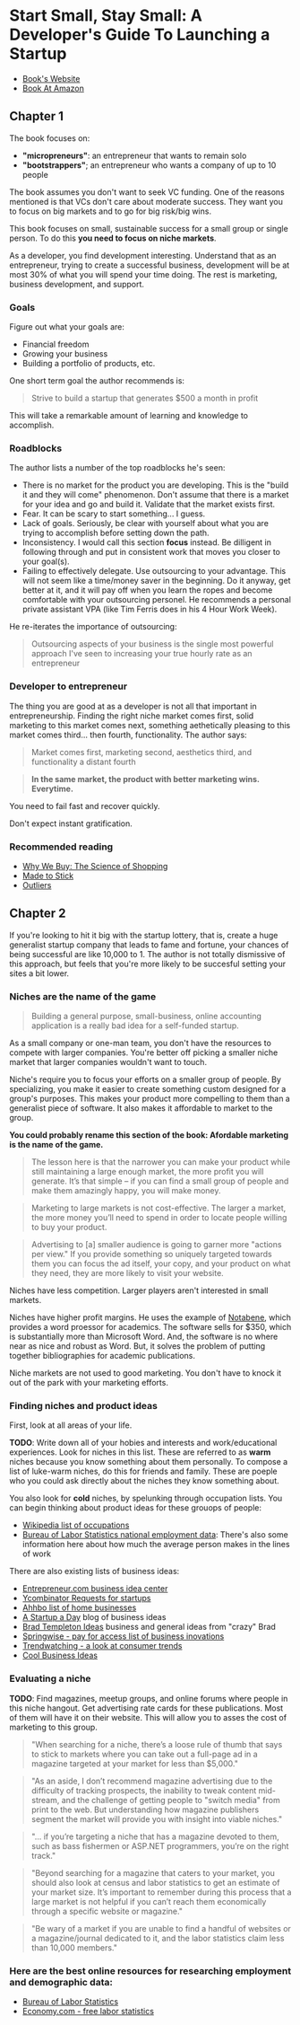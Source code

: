 # Start Small, Stay Small: A Developer's Guide To Launching a Startup

* [Book's Website](http://www.startupbook.net/)
* [Book At Amazon](https://www.amazon.com/Start-Small-Stay-Developers-Launching/dp/0615373968)

## Chapter 1

The book focuses on:

* **"micropreneurs"**: an entrepreneur that wants to remain solo
* **"bootstrappers"**; an entrepreneur who wants a company of up to 10 people

The book assumes you don't want to seek VC funding.  One of the reasons mentioned is that VCs don't care about moderate success.  They want you to focus on big markets and to go for big risk/big wins.  

This book focuses on small, sustainable success for a small group or single person.  To do this **you need to focus on niche markets**.

As a developer, you find development interesting.  Understand that as an entrepreneur, trying to create a successful business, development will be at most 30% of what you will spend your time doing.  The rest is marketing, business development, and support.

### Goals

Figure out what your goals are:

* Financial freedom 
* Growing your business
* Building a portfolio of products, etc.

One short term goal the author recommends is:

> Strive to build a startup that generates $500 a month in profit

This will take a remarkable amount of learning and knowledge to accomplish.

### Roadblocks

The author lists a number of the top roadblocks he's seen:

* There is no market for the product you are developing.  This is the "build it and they will come" phenomenon.  Don't assume that there is a market for your idea and go and build it.  Validate that the market exists first.
* Fear.  It can be scary to start something... I guess.  
* Lack of goals.  Seriously, be clear with yourself about what you are trying to accomplish before setting down the path.
* Inconsistency.  I would call this section **focus** instead.  Be dilligent in following through and put in consistent work that moves you closer to your goal(s).
* Failing to effectively delegate.  Use outsourcing to your advantage.  This will not seem like a time/money saver in the beginning.  Do it anyway, get better at it, and it will pay off when you learn the ropes and become comfortable with your outsourcing personel.  He recommends a personal private assistant VPA (like Tim Ferris does in his 4 Hour Work Week).

He re-iterates the importance of outsourcing:

> Outsourcing aspects of your business is the single most powerful approach I've seen to increasing your true hourly rate as an entrepreneur

### Developer to entrepreneur

The thing you are good at as a developer is not all that important in entrepreneurship.  Finding the right niche market comes first, solid marketing to this market comes next, something aethetically pleasing to this market comes third... then fourth, functionality.  The author says:

> Market comes first, marketing second, aesthetics third, and functionality a distant fourth

> **In the same market, the product with better marketing wins. Everytime.**

You need to fail fast and recover quickly.

Don't expect instant gratification.

### Recommended reading

* [Why We Buy: The Science of Shopping](https://www.amazon.com/gp/product/1416595244?ie=UTF8&tag=feedshot-20&linkCode=as2&camp=1789&creative=390957&creativeASIN=1416595244)
* [Made to Stick](https://www.amazon.com/gp/product/1400064287?ie=UTF8&tag=softwarbyrob-20&linkCode=as2&camp=1789&creative=390957&creativeASIN=1400064287)
* [Outliers](https://www.amazon.com/gp/product/0316017922?ie=UTF8&tag=softwarbyrob-20&linkCode=as2&camp=1789&creative=390957&creativeASIN=0316017922)

## Chapter 2

If you're looking to hit it big with the startup lottery, that is, create a huge generalist startup company that leads to fame and fortune, your chances of being successful are like 10,000 to 1.  The author is not totally dismissive of this approach, but feels that you're more likely to be succesful setting your sites a bit lower.

### Niches are the name of the game

> Building a general purpose, small-business, online accounting application is a really bad idea for a self-funded startup.

As a small company or one-man team, you don't have the resources to compete with larger companies.  You're better off picking a smaller niche market that larger companies wouldn't want to touch.

Niche's require you to focus your efforts on a smaller group of people.  By specializing, you make it easier to create something custom designed for a group's purposes.  This makes your product more compelling to them than a generalist piece of software.  It also makes it affordable to market to the group.  

**You could probably rename this section of the book: Afordable marketing is the name of the game.**

> The lesson here is that the narrower you can make your product while still maintaining a large enough market, the more profit you will generate. It’s that simple – if you can find a small group of people and make them amazingly happy, you will make money.

> Marketing to large markets is not cost-effective. The larger a market, the more money you’ll need to spend in order to locate people willing to buy your product.

> Advertising to [a] smaller audience is going to garner more "actions per view." If you provide something so uniquely targeted towards them you can focus the ad itself, your copy, and your product on what they need, they are more likely to visit your website.

Niches have less competition.  Larger players aren't interested in small markets.

Niches have higher profit margins.  He uses the example of [Notabene](https://www.notabene.com/), which provides a word proessor for academics.  The software sells for $350, which is substantially more than Microsoft Word.  And, the software is no where near as nice and robust as Word.  But, it solves the problem of putting together bibliographies for academic publications.

Niche markets are not used to good marketing.  You don't have to knock it out of the park with your marketing efforts.

### Finding niches and product ideas

First, look at all areas of your life.

**TODO**: Write down all of your hobies and interests and work/educational experiences.  Look for niches in this list.  These are referred to as **warm** niches because you know something about them personally. To compose a list of luke-warm niches, do this for friends and family.  These are poeple who you could ask directly about the niches they know something about.

You also look for **cold** niches, by spelunking through occupation lists.  You can begin thinking about product ideas for these grouops of people:

* [Wikipedia list of occupations](https://en.wikipedia.org/wiki/Lists_of_occupations)
* [Bureau of Labor Statistics national employment data](https://www.bls.gov/news.release/ocwage.t01.htm): There's also some information here about how much the average person makes in the lines of work

There are also existing lists of business ideas:

* [Entrepreneur.com business idea center](https://www.entrepreneur.com/businessideas)
* [Ycombinator Requests for startups](https://www.ycombinator.com/rfs/)
* [Ahhbo list of home businesses](http://www.ahbbo.com/ideas.html)
* [A Startup a Day](https://astartupaday.wordpress.com/) blog of business ideas
* [Brad Templeton Ideas](http://ideas.4brad.com/) business and general ideas from "crazy" Brad
* [Springwise - pay for access list of business inovations](https://www.springwise.com/)
* [Trendwatching - a look at consumer trends](http://trendwatching.com/)
* [Cool Business Ideas](http://www.coolbusinessideas.com/) 

### Evaluating a niche

**TODO**: Find magazines, meetup groups, and online forums where people in this niche hangout.  Get advertising rate cards for these publications.  Most of them will have it on their website.  This will allow you to asses the cost of marketing to this group.

> "When searching for a niche, there’s a loose rule of thumb that says to stick to markets where you can take out a full-page ad in a magazine targeted at your market for less than $5,000."

> "As an aside, I don’t recommend magazine advertising due to the difficulty of tracking prospects, the inability to tweak content mid-stream, and the challenge of getting people to "switch media" from print to the web. But understanding how magazine publishers segment the market will provide you with insight into viable niches."

> "... if you’re targeting a niche that has a magazine devoted to them, such as bass fishermen or ASP.NET programmers, you’re on the right track."

> "Beyond searching for a magazine that caters to your market, you should also look at census and labor statistics to get an estimate of your market size. It’s important to remember during this process that a large market is not helpful if you can’t reach them economically through a specific website or magazine."

> "Be wary of a market if you are unable to find a handful of websites or a magazine/journal dedicated to it, and the labor statistics claim less than 10,000 members."
 
 ### Here are the best online resources for researching employment and demographic data:

* [Bureau of Labor Statistics](https://www.bls.gov/)
* [Economy.com - free labor statistics](https://www.economy.com/freelunch/default.asp)
